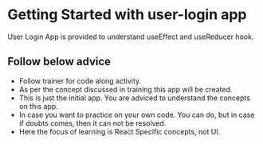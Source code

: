 # Getting Started with user-login app

User Login App is provided to understand useEffect and useReducer hook.

## Follow below advice

-	Follow trainer for code along activity.
-	As per the concept discussed in training this app will be created. 
-	This is just the initial app. You are adviced to understand the concepts on this app. 
-	In case you want to practice on your own code. You can do, but in case if doubts comes, then it can not be resolved.
-	Here the focus of learning is React Specific concepts, not UI.

